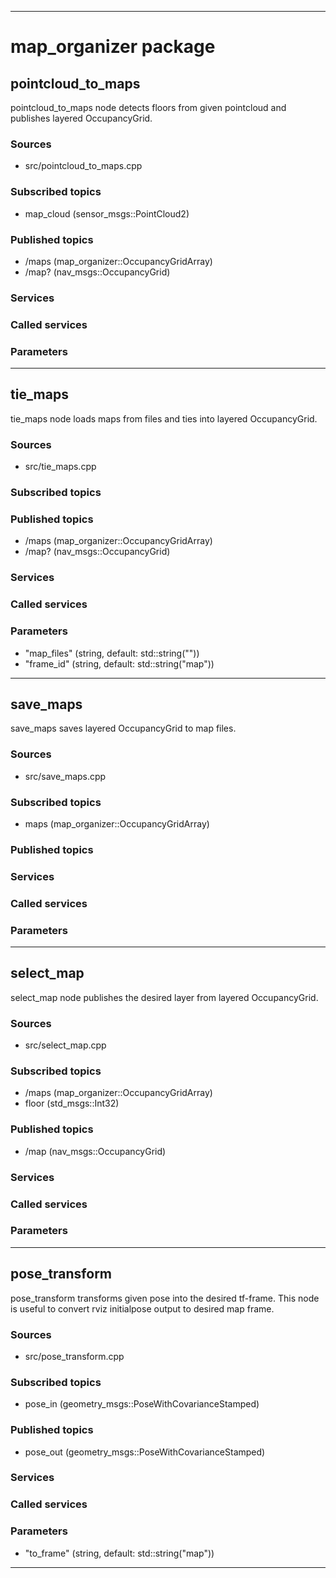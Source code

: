 ----
# map_organizer package

## pointcloud_to_maps

pointcloud_to_maps node detects floors from given pointcloud and publishes layered OccupancyGrid.

### Sources

* src/pointcloud_to_maps.cpp

### Subscribed topics

* map_cloud (sensor_msgs::PointCloud2)

### Published topics

* /maps (map_organizer::OccupancyGridArray)
* /map? (nav_msgs::OccupancyGrid)

### Services


### Called services


### Parameters


----

## tie_maps

tie_maps node loads maps from files and ties into layered OccupancyGrid.

### Sources

* src/tie_maps.cpp

### Subscribed topics


### Published topics

* /maps (map_organizer::OccupancyGridArray)
* /map? (nav_msgs::OccupancyGrid)

### Services


### Called services


### Parameters

* "map_files" (string, default: std::string(""))
* "frame_id" (string, default: std::string("map"))

----

## save_maps

save_maps saves layered OccupancyGrid to map files.

### Sources

* src/save_maps.cpp

### Subscribed topics

* maps (map_organizer::OccupancyGridArray)

### Published topics


### Services


### Called services


### Parameters


----

## select_map

select_map node publishes the desired layer from layered OccupancyGrid.

### Sources

* src/select_map.cpp

### Subscribed topics

* /maps (map_organizer::OccupancyGridArray)
* floor (std_msgs::Int32)

### Published topics

* /map (nav_msgs::OccupancyGrid)

### Services


### Called services


### Parameters


----

## pose_transform

pose_transform transforms given pose into the desired tf-frame.
This node is useful to convert rviz initialpose output to desired map frame.

### Sources

* src/pose_transform.cpp

### Subscribed topics

* pose_in (geometry_msgs::PoseWithCovarianceStamped)

### Published topics

* pose_out (geometry_msgs::PoseWithCovarianceStamped)

### Services


### Called services


### Parameters

* "to_frame" (string, default: std::string("map"))

----

